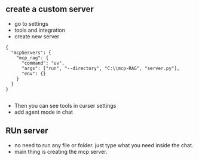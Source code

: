 ## create a custom server

- go to settings
- tools and integration
- create new server

```
{
  "mcpServers": {
    "mcp_rag": {
      "command": "uv",
      "args": ["run", "--directory", "C:\\mcp-RAG", "server.py"],
      "env": {}
    }
  }       
}


```

- Then you can see tools in curser settings
- add agent mode in chat

## RUn server

- no need to run any file or folder. just type what you need inside the chat.
- main thing is creating the mcp server.





